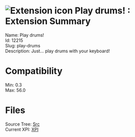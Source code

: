 # ![Extension icon](https://addons.thunderbird.net/user-media/addon_icons/12/12215-64.png?modified=1333307523) Play drums! : Extension Summary

Name: Play drums!  
Id: 12215  
Slug: play-drums  
Description: Just… play drums with your keyboard!
  

# Compatibility
Min: 0.3  
Max: 56.0  

# Files

Source Tree: [Src](C:/Dev/Thunderbird/ThunderKdB/xall/xOther/12215-play-drums/src)  
Current XPI: [XPI](C:/Dev/Thunderbird/ThunderKdB/xall/xOther/12215-play-drums/xpi)  



